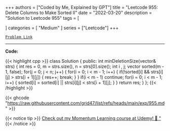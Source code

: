 
+++
authors = ["Coded by Me, Explained by GPT"]
title = "Leetcode 955: Delete Columns to Make Sorted II"
date = "2022-03-20"
description = "Solution to Leetcode 955"
tags = [
    
]
categories = [
    "Medium"
]
series = ["Leetcode"]
+++



[`Problem Link`](https://leetcode.com/problems/delete-columns-to-make-sorted-ii/description/)

---

**Code:**

{{< highlight cpp >}}
class Solution {
public:
    int minDeletionSize(vector<string>& strs) {
        int res = 0, m = strs.size(), n = strs[0].size();
        int i , j;
        vector<bool> sorted(m - 1, false);
        for(j = 0; j < n; j++) {
            for(i = 0; i < m - 1; i++) {
                if(!sorted[i] && strs[i][j] > strs[i + 1][j]) {
                    res++;
                    break;
                }
            }
            if(i < m - 1) continue;
            for(i = 0; i < m - 1; i++) {
                sorted[i] = sorted[i] || strs[i][j] < strs[i + 1][j];
            }
        }
        return res;
    }
};
{{< /highlight >}}

{{< ghcode "https://raw.githubusercontent.com/grid47/list/refs/heads/main/exp/955.md" >}}

{{< notice tip >}}
[Check out my Momentum Learning course at Udemy! 🚀 "](https://www.udemy.com/course/blind-75-the-data-structures-and-algorithms-essentials/)
{{< /notice >}}

